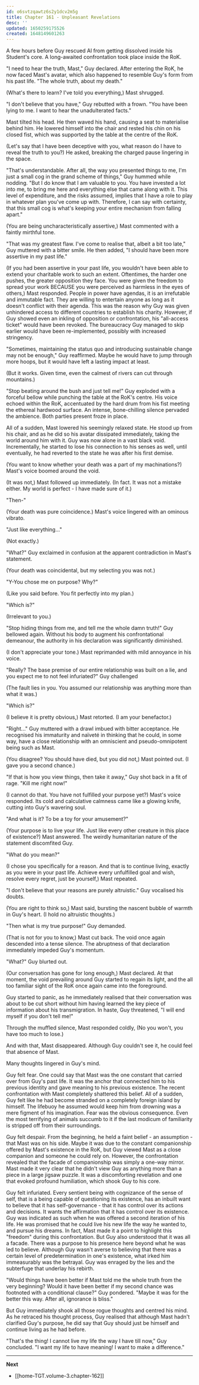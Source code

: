 ```yaml
---
id: o6svtzqawtz6s2y1dcv2m5g
title: Chapter 161 - Unpleasant Revelations
desc: ''
updated: 1650259175526
created: 1648149601263
---
```


A few hours before Guy rescued Al from getting dissolved inside his Student's core. A long-awaited confrontation took place inside the RoK.

"I need to hear the truth, Mast," Guy declared. After entering the RoK, he now faced Mast's avatar, which also happened to resemble Guy's form from his past life. "The whole truth, about my death."

(What's there to learn? I've told you everything,) Mast shrugged.

"I don't believe that you have," Guy rebutted with a frown. "You have been lying to me. I want to hear the unadulterated facts."

Mast tilted his head. He then waved his hand, causing a seat to materialise behind him. He lowered himself into the chair and rested his chin on his closed fist, which was supported by the table at the centre of the RoK.

(Let's say that I have been deceptive with you, what reason do I have to reveal the truth to you?) He asked, breaking the charged pause lingering in the space.

"That's understandable. After all, the way you presented things to me, I'm just a small cog in the grand scheme of things," Guy hummed while nodding. "But I do know that I am valuable to you. You have invested a lot into me, to bring me here and everything else that came along with it. This level of expenditure, and the risks assumed, implies that I have a role to play in whatever plan you've come up with. Therefore, I can say with certainty, that this small cog is what's keeping your entire mechanism from falling apart."

(You are being uncharacteristically assertive,) Mast commented with a faintly mirthful tone.

"That was my greatest flaw. I've come to realise that, albeit a bit too late," Guy muttered with a bitter smile. He then added, "I should have been more assertive in my past life."

(If you had been assertive in your past life, you wouldn't have been able to extend your charitable work to such an extent. Oftentimes, the harder one pushes, the greater opposition they face. You were given the freedom to spread your work BECAUSE you were perceived as harmless in the eyes of others,) Mast responded. People in power have agendas, it is an irrefutable and immutable fact. They are willing to entertain anyone as long as it doesn't conflict with their agenda. This was the reason why Guy was given unhindered access to different countries to establish his charity. However, if Guy showed even an inkling of opposition or confrontation, his "all-access ticket" would have been revoked. The bureaucracy Guy managed to skip earlier would have been re-implemented, possibly with increased stringency.

"Sometimes, maintaining the status quo and introducing sustainable change may not be enough," Guy reaffirmed. Maybe he would have to jump through more hoops, but it would have left a lasting impact at least.

(But it works. Given time, even the calmest of rivers can cut through mountains.)

"Stop beating around the bush and just tell me!" Guy exploded with a forceful bellow while punching the table at the RoK's centre. His voice echoed within the RoK, accentuated by the hard drum from his fist meeting the ethereal hardwood surface. An intense, bone-chilling silence pervaded the ambience. Both parties present froze in place.

All of a sudden, Mast lowered his seemingly relaxed state. He stood up from his chair, and as he did so his avatar dissipated immediately, taking the world around him with it. Guy was now alone in a vast black void. Incrementally, he started to lose his connection to his senses as well, until eventually, he had reverted to the state he was after his first demise.

(You want to know whether your death was a part of my machinations?) Mast's voice boomed around the void.

(It was not,) Mast followed up immediately. (In fact. It was not a mistake either. My world is perfect - I have made sure of it.)

"Then-"

(Your death was pure coincidence.) Mast's voice lingered with an ominous vibrato.

"Just like everything..."

(Not exactly.)

"What?" Guy exclaimed in confusion at the apparent contradiction in Mast's statement.

(Your death was coincidental, but my selecting you was not.)

"Y-You chose me on purpose? Why?"

(Like you said before. You fit perfectly into my plan.)

"Which is?"

(Irrelevant to you.)

"Stop hiding things from me, and tell me the whole damn truth!" Guy bellowed again. Without his body to augment his confrontational demeanour, the authority in his declaration was significantly diminished.

(I don't appreciate your tone.) Mast reprimanded with mild annoyance in his voice.

"Really? The base premise of our entire relationship was built on a lie, and you expect me to not feel infuriated?" Guy challenged

(The fault lies in you. You assumed our relationship was anything more than what it was.)

"Which is?"

(I believe it is pretty obvious,) Mast retorted. (I am your benefactor.)

"Right..." Guy muttered with a drawl imbued with bitter acceptance. He recognised his immaturity and naïveté in thinking that he could, in some way, have a close relationship with an omniscient and pseudo-omnipotent being such as Mast.

(You disagree? You should have died, but you did not,) Mast pointed out. (I gave you a second chance.)

"If that is how you view things, then take it away," Guy shot back in a fit of rage. "Kill me right now!"

(I cannot do that. You have not fulfilled your purpose yet?) Mast's voice responded. Its cold and calculative calmness came like a glowing knife, cutting into Guy's wavering soul.

"And what is it? To be a toy for your amusement?"

(Your purpose is to live your life. Just like every other creature in this place of existence?) Mast answered. The weirdly humanitarian nature of the statement discomfited Guy.

"What do you mean?"

(I chose you specifically for a reason. And that is to continue living, exactly as you were in your past life. Achieve every unfulfilled goal and wish, resolve every regret, just be yourself,) Mast repeated.

"I don't believe that your reasons are purely altruistic." Guy vocalised his doubts.

(You are right to think so,) Mast said, bursting the nascent bubble of warmth in Guy's heart. (I hold no altruistic thoughts.)

"Then what is my true purpose!" Guy demanded.

(That is not for you to know,) Mast cut back. The void once again descended into a tense silence. The abruptness of that declaration immediately impeded Guy's momentum.

"What?" Guy blurted out.

(Our conversation has gone for long enough,) Mast declared. At that moment, the void prevailing around Guy started to regain its light, and the all too familiar sight of the RoK once again came into the foreground.

Guy started to panic, as he immediately realised that their conversation was about to be cut short without him having learned the key piece of information about his transmigration. In haste, Guy threatened, "I will end myself if you don't tell me!"

Through the muffled silence, Mast responded coldly, (No you won't, you have too much to lose.)

And with that, Mast disappeared. Although Guy couldn't see it, he could feel that absence of Mast.

Many thoughts lingered in Guy's mind.

Guy felt fear. One could say that Mast was the one constant that carried over from Guy's past life. It was the anchor that connected him to his previous identity and gave meaning to his previous existence. The recent confrontation with Mast completely shattered this belief. All of a sudden, Guy felt like he had become stranded on a completely foreign island by himself. The lifebuoy he assumed would keep him from drowning was a mere figment of his imagination. Fear was the obvious consequence. Even the most terrifying of animals succumb to it if the last modicum of familiarity is stripped off from their surroundings. 

Guy felt despair. From the beginning, he held a faint belief - an assumption - that Mast was on his side. Maybe it was due to the constant companionship offered by Mast's existence in the RoK, but Guy viewed Mast as a close companion and someone he could rely on. However, the confrontation revealed that the facade of companionship was simply a one-way mirror. Mast made it very clear that he didn't view Guy as anything more than a piece in a large jigsaw puzzle. It was a discomforting revelation and one that evoked profound humiliation, which shook Guy to his core.

Guy felt infuriated. Every sentient being with cognizance of the sense of self, that is a being capable of questioning its existence, has an inbuilt want to believe that it has self-governance - that it has control over its actions and decisions. It wants the affirmation that it has control over its existence. Guy was indicated as such when he was offered a second iteration of his life. He was promised that he could live his new life the way he wanted to, and pursue his dreams. In fact, Mast made it a point to highlight this "freedom" during this confrontation. But Guy also understood that it was all a facade. There was a purpose to his presence here beyond what he was led to believe. Although Guy wasn't averse to believing that there was a certain level of predetermination in one's existence, what irked him immeasurably was the betrayal. Guy was enraged by the lies and the subterfuge that underlay his rebirth.

"Would things have been better if Mast told me the whole truth from the very beginning? Would it have been better if my second chance was footnoted with a conditional clause?" Guy pondered. "Maybe it was for the better this way. After all, ignorance is bliss."

But Guy immediately shook all those rogue thoughts and centred his mind. As he retraced his thought process, Guy realised that although Mast hadn't clarified Guy's purpose, he did say that Guy should just be himself and continue living as he had before.

"That's the thing! I cannot live my life the way I have till now," Guy concluded. "I want my life to have meaning! I want to make a difference."

____

**Next**
* [[home-TGT.volume-3.chapter-162]]